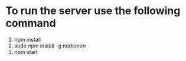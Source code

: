 # To run the server use the following command
1. npm install
2. sudo npm install -g nodemon
3. npm start
